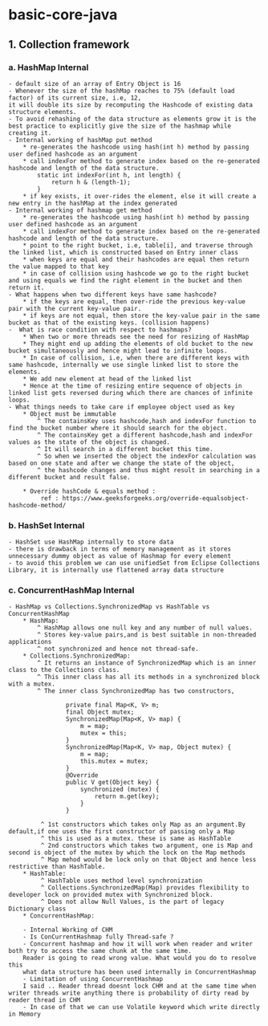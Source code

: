 # basic-core-java
## 1. Collection framework  
###	a. HashMap Internal
	- default size of an array of Entry Object is 16
	- Whenever the size of the hashMap reaches to 75% (default load factor) of its current size, i.e, 12, 
	it will double its size by recomputing the Hashcode of existing data structure elements.
	- To avoid rehashing of the data structure as elements grow it is the best practice to explicitly give the size of the hashmap while creating it.	
	- Internal working of hashMap put method
		* re-generates the hashcode using hash(int h) method by passing user defined hashcode as an argument
		* call indexFor method to generate index based on the re-generated hashcode and length of the data structure.
			static int indexFor(int h, int length) {
				return h & (length-1);
			}
		* if key exists, it over-rides the element, else it will create a new entry in the hashMap at the index generated
	- Internal working of hashmap get method
		* re-generates the hashcode using hash(int h) method by passing user defined hashcode as an argument
		* call indexFor method to generate index based on the re-generated hashcode and length of the data structure.
		* point to the right bucket, i.e, table[i], and traverse through the linked list, which is constructed based on Entry inner class
		* when keys are equal and their hashcodes are equal then return the value mapped to that key
		* in case of collision using hashcode we go to the right bucket and using equals we find the right element in the bucket and then return it.	
	- What happens when two different keys have same hashcode?
		* if the keys are equal, then over-ride the previous key-value pair with the current key-value pair.
		* if keys are not equal, then store the key-value pair in the same bucket as that of the existing keys. (collision happens)
	-  What is race condition with respect to hashmaps? 
		* When two or more threads see the need for resizing of HashMap
		* They might end up adding the elements of old bucket to the new bucket simultaneously and hence might lead to infinite loops.
		* In case of collision, i.e, when there are different keys with same hashcode, internally we use single linked list to store the elements.
		* We add new element at head of the linked list  
		* Hence at the time of resizing entire sequence of objects in linked list gets reversed during which there are chances of infinite loops.
	- What things needs to take care if employee object used as key 
		* Object must be immutable
			^ The containsKey uses hashcode,hash and indexFor function to find the bucket number where it should search for the object.
			^ The containsKey get a different hashcode,hash and indexFor values as the state of the object is changed.
			^ It will search in a different bucket this time. 
			^ So when we inserted the object the indexFor calculation was based on one state and after we change the state of the object, 
			^ the hashcode changes and thus might result in searching in a different bucket and result false. 
		
		* Override hashCode & equals method : 
			 ref : https://www.geeksforgeeks.org/override-equalsobject-hashcode-method/
	
### b. HashSet Internal
			
	- HashSet use HashMap internally to store data
	- there is drawback in terms of memory management as it stores unnecessary dummy object as value of Hashmap for every element
	- to avoid this problem we can use unifiedSet from Eclipse Collections Library, it is internally use flattened array data structure 
		 
### c. ConcurrentHashMap Internal
		
	- HashMap vs Collections.SynchronizedMap vs HashTable vs ConcurrentHashMap 
		* HashMap:
			^ HashMap allows one null key and any number of null values.
			^ Stores key-value pairs,and is best suitable in non-threaded applications
			^ not synchronized and hence not thread-safe.
		* Collections.SynchronizedMap:
			^ It returns an instance of SynchronizedMap which is an inner class to the Collections class. 
			^ This inner class has all its methods in a synchronized block with a mutex.
			^ The inner class SynchronizedMap has two constructors,
					
					private final Map<K, V> m;
        			final Object mutex;
			        SynchronizedMap(Map<K, V> map) {
			            m = map;
			            mutex = this;
			        }
			        SynchronizedMap(Map<K, V> map, Object mutex) {
			            m = map;
			            this.mutex = mutex;
			        }      
			        @Override 
			        public V get(Object key) {
			            synchronized (mutex) {
			                return m.get(key);
			            }
			        }
			
			 ^ 1st constructors which takes only Map as an argument.By default,if one uses the first constructor of passing only a Map
			 ^ this is used as a mutex. these is same as HashTable
			 ^ 2nd constructors which takes two argument, one is Map and second is object of the mutex by which the lock on the Map methods
			 ^ Map mehod would be lock only on that Object and hence less restrictive than HashTable.
		* HashTable:
			 ^ HashTable uses method level synchronization 
			 ^ Collections.SynchronizedMap(Map) provides flexibility to developer lock on provided mutex with Synchronized block.
			 ^ Does not allow Null Values, is the part of legacy Dictionary class
		* ConcurrentHashMap:
		
		- Internal Working of CHM
		- Is ConCurrentHashmap fully Thread-safe ? 
		- Concurrent hashmap and how it will work when reader and writer both try to access the same chunk at the same time.
		Reader is going to read wrong value. What would you do to resolve this
		what data structure has been used internally in ConcurrentHashmap
		- Limitation of using ConcurrentHashmap
		I said .. Reader thread doesnt lock CHM and at the same time when writer threads write anything there is probability of dirty read by reader thread in CHM
		- In case of that we can use Volatile keyword which write directly in Memory